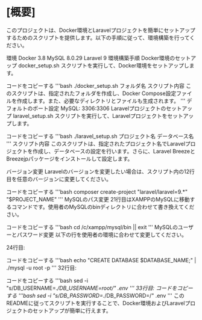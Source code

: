 # [概要]

このプロジェクトは、Docker環境とLaravelプロジェクトを簡単にセットアップするためのスクリプトを提供します。以下の手順に従って、環境構築を行ってください。

環境
Docker 3.8
MySQL 8.0.29
Laravel 9
環境構築手順
Docker環境のセットアップ
docker_setup.sh スクリプトを実行して、Docker環境をセットアップします。

コードをコピーする
'''bash
./docker_setup.sh フォルダ名
スクリプト内容
このスクリプトは、指定されたフォルダを作成し、Docker Compose設定ファイルを作成します。また、必要なディレクトリとファイルも生成されます。
'''
デフォルトのポート設定
MySQL: 3306:3306
Laravelプロジェクトのセットアップ
laravel_setup.sh スクリプトを実行して、Laravelプロジェクトをセットアップします。

コードをコピーする
'''bash
./laravel_setup.sh プロジェクト名 データベース名
'''
スクリプト内容
このスクリプトは、指定されたプロジェクト名でLaravelプロジェクトを作成し、データベースの設定を行います。さらに、Laravel BreezeとBreezejpパッケージをインストールして設定します。

バージョン変更
Laravelのバージョンを変更したい場合は、スクリプト内の12行目を任意のバージョンに変更してください。


コードをコピーする
'''bash
composer create-project "laravel/laravel=9.*" "$PROJECT_NAME"
'''
MySQLのパス変更
21行目はXAMPPのMySQLに移動するコマンドです。使用者のMySQLのbinディレクトリに合わせて書き換えてください。

コードをコピーする
'''bash
cd /c/xampp/mysql/bin || exit
'''
MySQLのユーザーとパスワード変更
以下の行を使用者の環境に合わせて変更してください。

24行目:

コードをコピーする
'''bash
echo "CREATE DATABASE $DATABASE_NAME;" | ./mysql -u root -p
'''
32行目:

コードをコピーする
'''bash
sed -i "s/DB_USERNAME=.*/DB_USERNAME=root/" .env
'''
33行目:
コードをコピーする
'''bash
sed -i "s/DB_PASSWORD=.*/DB_PASSWORD=/" .env
'''
このREADMEに従ってスクリプトを実行することで、Docker環境およびLaravelプロジェクトのセットアップが簡単に行えます。






